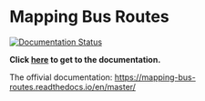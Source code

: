 # Mapping Bus Routes

[![Documentation Status](https://readthedocs.org/projects/mapping-bus-routes/badge/?version=master)](https://mapping-bus-routes.readthedocs.io/en/latest/?badge=master)

**Click [here](docs/index.md) to get to the documentation.**

The offivial documentation: https://mapping-bus-routes.readthedocs.io/en/master/
